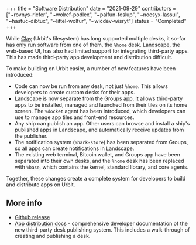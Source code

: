 +++
title = "Software Distribution"
date = "2021-09-29"
contributors = ["~rovnys-ricfer", "~wolref-podlex", "~palfun-foslup", "~nocsyx-lassul", "~hastuc-dibtux", "~littel-wolfur", "~wicdev-wisryt"]
status = "Completed"
+++

While [Clay](https://urbit.org/docs/glossary/clay) (Urbit's filesystem) has long
supported multiple desks, it so-far has only run software from one of them, the
`%home` desk. Landscape, the web-based UI, has also had limited support for
integrating third-party apps. This has made third-party app development and
distribution difficult.

To make building on Urbit easier, a number of new features have been introduced:

- Code can now be run from any desk, not just `%home`. This allows developers to
  create custom desks for their apps.
- Landscape is now separate from the Groups app. It allows third-party apps to
  be installed, managed and launched from their tiles on its home screen. The
  `%docket` agent has been introduced, which developers can use to manage app
  tiles and front-end resources.
- Any ship can publish an app. Other users can browse and install a ship's
  published apps in Landscape, and automatically receive updates from the
  publisher.
- The notification system (`%hark-store`) has been separated from Groups, so all
  apps can create notifications in Landscape.
- The existing web terminal, Bitcoin wallet, and Groups app have been separated
  into their own desks, and the `%home` desk has been replaced with `%base`,
  which contains the kernel, standard library, and core agents.

Together, these changes create a complete system for developers to build and
distribute apps on Urbit.

## More info

- [Github release](https://github.com/urbit/urbit/releases/tag/urbit-os-v2.101)
- [App distribution docs](https://urbit.org/docs/userspace/dist/dist) -
  comprehensive developer documentation of the new third-party desk publishing
  system. This includes a walk-through of creating and publishing a desk.

